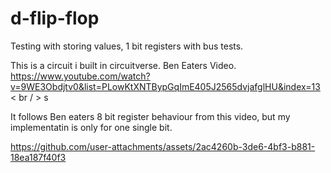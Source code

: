 # d-flip-flop
Testing with storing values, 1 bit registers with bus tests. 



This is a circuit i built in circuitverse.
Ben Eaters Video.
https://www.youtube.com/watch?v=9WE3Obdjtv0&list=PLowKtXNTBypGqImE405J2565dvjafglHU&index=13< br / > s

It follows Ben eaters 8 bit register behaviour from this video, but my implementatin is only for one single bit.

https://github.com/user-attachments/assets/2ac4260b-3de6-4bf3-b881-18ea187f40f3

